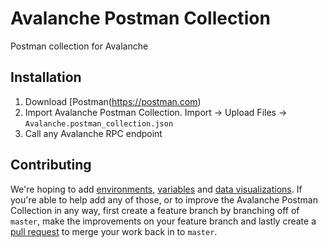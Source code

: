 # Avalanche Postman Collection

Postman collection for Avalanche

## Installation

1. Download [Postman(https://postman.com)
2. Import Avalanche Postman Collection. Import -> Upload Files -> `Avalanche.postman_collection.json`
3. Call any Avalanche RPC endpoint

## Contributing

We're hoping to add [environments](https://learning.postman.com/docs/sending-requests/managing-environments), [variables](https://learning.postman.com/docs/sending-requests/variables) and [data visualizations](https://learning.postman.com/docs/sending-requests/visualizer/#visualizing-response-data). If you're able to help add any of those, or to improve the Avalanche Postman Collection in any way, first create a feature branch by branching off of `master`, make the improvements on your feature branch and lastly create a [pull request](https://github.com/cgcardona/avalanche-postman-collection/pulls) to merge your work back in to `master`.
